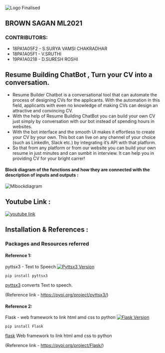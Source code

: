 ![Logo Finalised](https://user-images.githubusercontent.com/61200479/96333038-391f9d00-1085-11eb-9ed3-f53bc9849a4f.png)
## BROWN SAGAN ML2021

### CONTRIBUTORS:
- 18PA1A05F2 - S.SURYA VAMSI CHAKRADHAR 
- 18PA1A05F1 - V.SRUTHI
- 19PA1A0218 - D.SURESH ROSHI



## Resume Building ChatBot , Turn your CV into a conversation.

- Resume Builder Chatbot is a conversational tool that can automate the process of designing CVs for the applicants.
With the automation in this field, applicants with even no knowledge of making CVs can design an attractive and convincing CV.
- With the help of Resume Building ChatBot you can build your own CV just simply by conversation with our bot instead of 
spending hours in websites. 
- With the bot interface and the smooth UI makes it effortless to create your CV by your own.
This bot can live on any channel of your choice (such as LinkedIn, Slack etc.) by integrating it’s API with that platform.
- So that from any platform or from our website you can build your own resume in just minutes and can sumbit in interview.
It can help you in providing CV for your bright carrer!


#### Block diagram of the functions and how they are connected with the description of inputs and outputs :


![Mlbockdiagram](https://user-images.githubusercontent.com/61200479/96399526-2a072f00-11ec-11eb-9578-e0f071187727.JPG)

## Youtube Link :

[![youtube link](https://img.youtube.com/vi/rrEReAhI54Q/0.jpg)](https://www.youtube.com/watch?v=rrEReAhI54Q)
 
## Installation & References : 

### Packages and Resources referred
#### Reference 1:
pyttsx3 - Text to Speech 
[![Pyttsx3 Version](https://img.shields.io/badge/pyttsx3-2.90-green)](https://pypi.org/project/pyttsx3/)
	
	pip install pyttsx3
[pyttsx3](https://pypi.org/project/pyttsx3/) converts Text to speech.

(Reference link - https://pypi.org/project/pyttsx3/)

#### Reference 2:
Flask - web framework to link html amd css to python
[![Flask Version](https://img.shields.io/badge/flask-1.1.2-blue)](https://pypi.org/project/Flask/)

	pip install Flask
[flask](https://pypi.org/project/Flask/) Web framework to link html amd css to python

(Reference link - https://pypi.org/project/Flask/)



